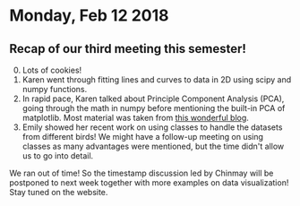 # Monday, Feb 12 2018

## Recap of our third meeting this semester!
0. Lots of cookies!
1. Karen went through fitting lines and curves to data in 2D using scipy and numpy functions.
2. In rapid pace, Karen talked about Principle Component Analysis (PCA), going through the math in numpy before mentioning the built-in PCA of matplotlib. Most material was taken from [this wonderful blog](http://sebastianraschka.com/Articles/2014_pca_step_by_step.html#using-the-pca-class-from-the-matplotlibmlab-library).
4. Emily showed her recent work on using classes to handle the datasets from different birds! We might have a follow-up meeting on using classes as many advantages were mentioned, but the time didn't allow us to go into detail.

We ran out of time! So the timestamp discussion led by Chinmay will be postponed to next week together with more examples on data visualization! Stay tuned on the website.
